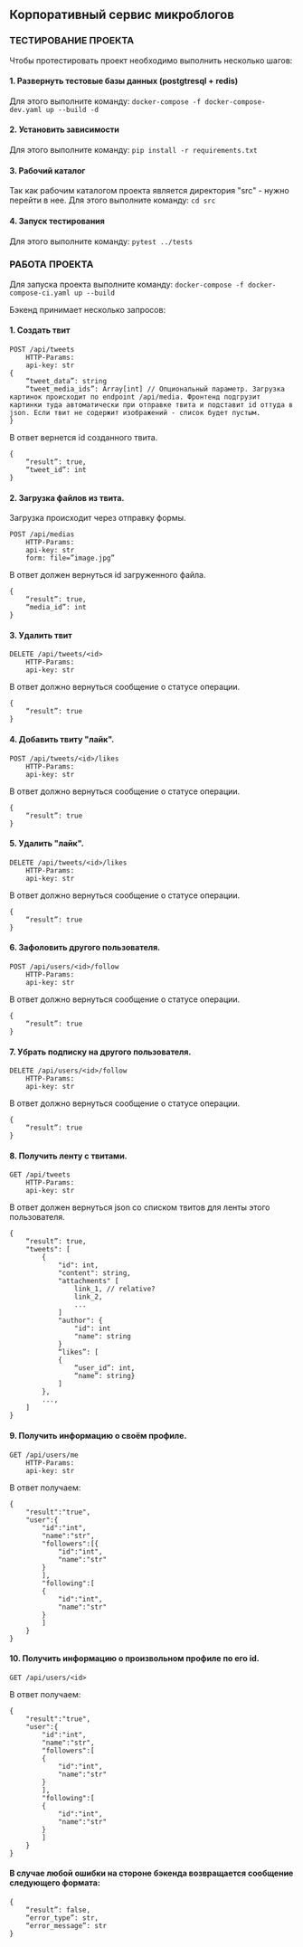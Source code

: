 ## Корпоративный сервис микроблогов
### ТЕСТИРОВАНИЕ ПРОЕКТА
Чтобы протестировать проект необходимо выполнить несколько шагов:
#### 1. Развернуть тестовые базы данных (postgtresql + redis)
Для этого выполните команду: ```docker-compose -f docker-compose-dev.yaml up --build -d```

#### 2. Установить зависимости
Для этого выполните команду: ```pip install -r requirements.txt```

#### 3. Рабочий каталог
Так как рабочим каталогом проекта является директория "src" - нужно перейти в нее.
Для этого выполните команду: ```cd src```

#### 4. Запуск тестирования
Для этого выполните команду: ```pytest ../tests```

### РАБОТА ПРОЕКТА

Для запуска проекта выполните команду:
`docker-compose -f docker-compose-ci.yaml up --build`

Бэкенд принимает несколько запросов:

#### 1. Создать твит
```
POST /api/tweets
    HTTP-Params:
    api-key: str
{
    “tweet_data”: string
    “tweet_media_ids”: Array[int] // Опциональный параметр. Загрузка картинок происходит по endpoint /api/media. Фронтенд подгрузит картинки туда автоматически при отправке твита и подставит id оттуда в json. Если твит не содержит изображений - список будет пустым.
}
```
В ответ вернется id созданного твита.
```
{  
    “result”: true,  
    “tweet_id”: int  
}
```
#### 2. Загрузка файлов из твита.
Загрузка происходит через отправку формы.
```
POST /api/medias
    HTTP-Params:
    api-key: str
    form: file=”image.jpg”
```
В ответ должен вернуться id загруженного файла.
```
{
    “result”: true,
    “media_id”: int
}
```
#### 3. Удалить твит
```
DELETE /api/tweets/<id>
    HTTP-Params:
    api-key: str
```
В ответ должно вернуться сообщение о статусе операции.
```
{
    “result”: true
}
```
#### 4. Добавить твиту "лайк".
```
POST /api/tweets/<id>/likes
    HTTP-Params:
    api-key: str
```
В ответ должно вернуться сообщение о статусе операции.
```
{
    “result”: true
}
```
#### 5. Удалить "лайк".
```
DELETE /api/tweets/<id>/likes
    HTTP-Params:
    api-key: str
```
В ответ должно вернуться сообщение о статусе операции.
```
{
    “result”: true
}
```
#### 6. Зафоловить другого пользователя.
```
POST /api/users/<id>/follow
    HTTP-Params:
    api-key: str
```
В ответ должно вернуться сообщение о статусе операции.
```
{
    “result”: true
}
```
#### 7. Убрать подписку на другого пользователя.
```
DELETE /api/users/<id>/follow
    HTTP-Params:
    api-key: str
```
В ответ должно вернуться сообщение о статусе операции.
```
{
    “result”: true
}
```
#### 8. Получить ленту с твитами.
```
GET /api/tweets
    HTTP-Params:
    api-key: str
```
В ответ должен вернуться json со списком твитов для ленты этого пользователя.
```
{
    “result”: true,
    "tweets": [
        {
            "id": int,
            "content": string,
            "attachments" [
                link_1, // relative?
                link_2,
                ...
            ]
            "author": {
                "id": int
                "name": string
            }
            “likes”: [
            {
                “user_id”: int,
                “name”: string}
            ]
        },
        ...,
    ]
}
```
#### 9. Получить информацию о своём профиле.
```
GET /api/users/me
    HTTP-Params:
    api-key: str
```
В ответ получаем:
```
{
    "result":"true",
    "user":{
        "id":"int",
        "name":"str",
        "followers":[{
            "id":"int",
            "name":"str"
        }
        ],
        "following":[
        {
            "id":"int",
            "name":"str"
        }
        ]
    }
}
```
#### 10. Получить информацию о произвольном профиле по его id.
```
GET /api/users/<id>
```
В ответ получаем:
```
{
    "result":"true",
    "user":{
        "id":"int",
        "name":"str",
        "followers":[
        {
            "id":"int",
            "name":"str"
        }
        ],
        "following":[
        {
            "id":"int",
            "name":"str"
        }
        ]
    }
}
```

#### В случае любой ошибки на стороне бэкенда возвращается сообщение следующего формата:
```
{
    “result”: false,
    “error_type”: str,
    “error_message”: str
}
```